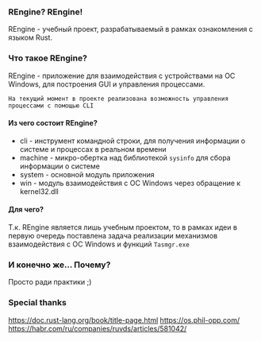 ### REngine? REngine!

REngine - учебный проект, разрабатываемый в рамках ознакомления с языком Rust.

### Что такое REngine?

REngine - приложение для взаимодействия с устройствами на ОС Windows, для построения GUI и управления процессами.

`На текущий момент в проекте реализована возможность управления процессами с помощью CLI`

#### Из чего состоит REngine?

- cli - инструмент командной строки, для получения информации о системе и процессах в реальном времени
- machine - микро-обертка над библиотекой `sysinfo` для сбора информации о системе
- system - основной модуль приложения
- win - модуль взаимодействия с ОС Windows через обращение к kernel32.dll

#### Для чего?

Т.к. REngine является лишь учебным проектом, то в рамках идеи в первую очередь поставлена задача реализации механизмов взаимодействия с ОС Windows и функций `Tasmgr.exe`

### И конечно же... Почему?

Просто ради практики ;)

### Special thanks

https://doc.rust-lang.org/book/title-page.html
https://os.phil-opp.com/
https://habr.com/ru/companies/ruvds/articles/581042/
